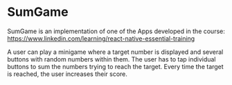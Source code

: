 # SumGame

SumGame is an implementation of one of the Apps developed in the course: https://www.linkedin.com/learning/react-native-essential-training

A user can play a minigame where a target number is displayed and several buttons with random numbers within them. The user has to tap individual buttons to sum the numbers trying to reach the target. Every time the target is reached, the user increases their score.